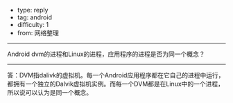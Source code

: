 - type: reply
- tag: android
- difficulty:  1
- from: 网络整理

--------

Android dvm的进程和Linux的进程，应用程序的进程是否为同一个概念？

---------

答：DVM指dalivk的虚拟机。每一个Android应用程序都在它自己的进程中运行，都拥有一个独立的Dalvik虚拟机实例。而每一个DVM都是在Linux中的一个进程，所以说可以认为是同一个概念。

